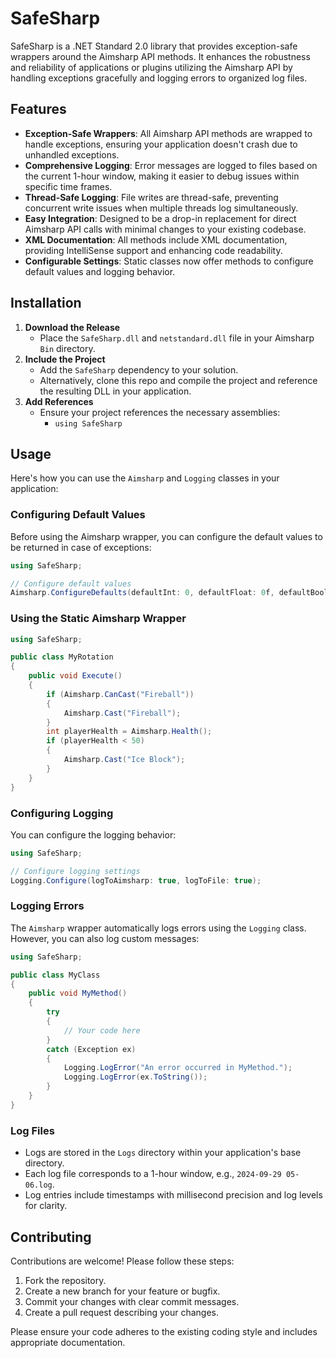 # SafeSharp

SafeSharp is a .NET Standard 2.0 library that provides exception-safe wrappers around the Aimsharp API methods. It enhances the robustness and reliability of applications or plugins utilizing the Aimsharp API by handling exceptions gracefully and logging errors to organized log files.

## Features

- **Exception-Safe Wrappers**: All Aimsharp API methods are wrapped to handle exceptions, ensuring your application doesn't crash due to unhandled exceptions.
- **Comprehensive Logging**: Error messages are logged to files based on the current 1-hour window, making it easier to debug issues within specific time frames.
- **Thread-Safe Logging**: File writes are thread-safe, preventing concurrent write issues when multiple threads log simultaneously.
- **Easy Integration**: Designed to be a drop-in replacement for direct Aimsharp API calls with minimal changes to your existing codebase.
- **XML Documentation**: All methods include XML documentation, providing IntelliSense support and enhancing code readability.
- **Configurable Settings**: Static classes now offer methods to configure default values and logging behavior.

## Installation

1. **Download the Release**
   - Place the `SafeSharp.dll` and `netstandard.dll` file in your Aimsharp `Bin` directory.
2. **Include the Project**
   - Add the `SafeSharp` dependency to your solution.
   - Alternatively, clone this repo and compile the project and reference the resulting DLL in your application.
3. **Add References**
   - Ensure your project references the necessary assemblies:
     - `using SafeSharp`

## Usage

Here's how you can use the `Aimsharp` and `Logging` classes in your application:

### Configuring Default Values

Before using the Aimsharp wrapper, you can configure the default values to be returned in case of exceptions:

```csharp
using SafeSharp;

// Configure default values
Aimsharp.ConfigureDefaults(defaultInt: 0, defaultFloat: 0f, defaultBool: false);
```

### Using the Static Aimsharp Wrapper

```csharp
using SafeSharp;

public class MyRotation
{
    public void Execute()
    {
        if (Aimsharp.CanCast("Fireball"))
        {
            Aimsharp.Cast("Fireball");
        }
        int playerHealth = Aimsharp.Health();
        if (playerHealth < 50)
        {
            Aimsharp.Cast("Ice Block");
        }
    }
}
```

### Configuring Logging

You can configure the logging behavior:

```csharp
using SafeSharp;

// Configure logging settings
Logging.Configure(logToAimsharp: true, logToFile: true);
```

### Logging Errors

The `Aimsharp` wrapper automatically logs errors using the `Logging` class. However, you can also log custom messages:

```csharp
using SafeSharp;

public class MyClass
{
    public void MyMethod()
    {
        try
        {
            // Your code here
        }
        catch (Exception ex)
        {
            Logging.LogError("An error occurred in MyMethod.");
            Logging.LogError(ex.ToString());
        }
    }
}
```

### Log Files

- Logs are stored in the `Logs` directory within your application's base directory.
- Each log file corresponds to a 1-hour window, e.g., `2024-09-29 05-06.log`.
- Log entries include timestamps with millisecond precision and log levels for clarity.

## Contributing

Contributions are welcome! Please follow these steps:

1. Fork the repository.
2. Create a new branch for your feature or bugfix.
3. Commit your changes with clear commit messages.
4. Create a pull request describing your changes.

Please ensure your code adheres to the existing coding style and includes appropriate documentation.
